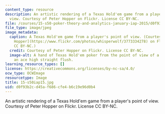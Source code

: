 ```yaml
---
content_type: resource
description: An artistic rendering of a Texas Hold'em game from a player's point of
  view. Courtesy of Peter Hopper on Flickr. License CC BY-NC.
file: /courses/15-s50-poker-theory-and-analytics-january-iap-2015/d0f93b2cd45af686cfe4b6c19e96d0b4_15-s50iap15.jpg
file_type: image/jpeg
image_metadata:
  caption: A Texas Hold'em game from a player's point of view. (Courtesy of [Peter
    Hopper](https://www.flickr.com/photos/whisperwolf/3773334278) on Flickr. License
    CC BY-NC.)
  credit: Courtesy of Peter Hopper on Flickr. License CC BY-NC.
  image-alt: A hand of Texas Hold'em poker from the point of view of a player holding
    an ace high straight flush.
learning_resource_types: []
license: https://creativecommons.org/licenses/by-nc-sa/4.0/
ocw_type: OCWImage
resourcetype: Image
title: 15-s50iap15.jpg
uid: d0f93b2c-d45a-f686-cfe4-b6c19e96d0b4
---
```

An artistic rendering of a Texas Hold'em game from a player's point of view. Courtesy of Peter Hopper on Flickr. License CC BY-NC.